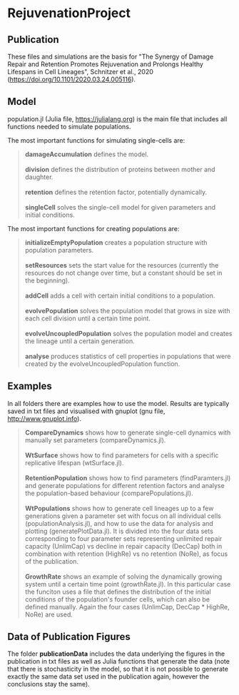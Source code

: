 # RejuvenationProject

## Publication
These files and simulations are the basis for "The Synergy of Damage Repair and Retention Promotes Rejuvenation and Prolongs Healthy Lifespans in Cell Lineages", Schnitzer et al., 2020 (https://doi.org/10.1101/2020.03.24.005116). 

## Model
population.jl (Julia file, https://julialang.org) is the main file that includes all functions needed to simulate populations.

The most important functions for simulating single-cells are:

<sub><sup>
> **damageAccumulation** defines the model.<br/><br/>
> **division** defines the distribution of proteins between mother and daughter.<br/><br/>
> **retention** defines the retention factor, potentially dynamically.<br/><br/>
> **singleCell** solves the single-cell model for given parameters and initial conditions.
<sub><sup>
  
The most important functions for creating populations are:

> **initializeEmptyPopulation** creates a population structure with population parameters.<br/><br/>
> **setResources** sets the start value for the resources (currently the resources do not change over time, but a constant should be set in the beginning).<br/><br/>
> **addCell** adds a cell with certain initial conditions to a population.<br/><br/>
> **evolvePopulation** solves the population model that grows in size with each cell division until a certain time point.<br/><br/>
> **evolveUncoupledPopulation** solves the population model and creates the lineage until a certain generation.<br/><br/>
> **analyse** produces statistics of cell properties in populations that were created by the evolveUncoupledPopulation function.

## Examples
In all folders there are examples how to use the model. Results are typically saved in txt files and visualised with gnuplot (gnu file, http://www.gnuplot.info).

> **CompareDynamics** shows how to generate single-cell dynamics with manually set parameters (compareDynamics.jl).<br/><br/>
> **WtSurface** shows how to find parameters for cells with a specific replicative lifespan (wtSurface.jl).<br/><br/>
> **RetentionPopulation** shows how to find parameters (findParamters.jl) and generate populations for different retention factors and analyse the population-based behaviour (comparePopulations.jl). <br/><br/>
> **WtPopulations** shows how to generate cell lineages up to a few generations given a parameter set with focus on all individual cells (populationAnalysis.jl), and how to use the data for analysis and plotting (generatePlotData.jl). It is divided into the four data sets corresponding to four parameter sets representing unlimited repair capacity (UnlimCap) vs decline in repair capacity (DecCap) both in combination with retention (HighRe) vs no retention (NoRe), as focus of the publication. <br/><br/>
> **GrowthRate** shows an example of solving the dynamically growing system until a certain time point (growthRate.jl). In this particular case the funciton uses a file that defines the distribution of the initial conditions of the population's founder cells, which can also be defined manually. Again the four cases (UnlimCap, DecCap * HighRe, NoRe) are used.

## Data of Publication Figures
The folder **publicationData** includes the data underlying the figures in the publication in txt files as well as Julia functions that generate the data (note that there is stochasticity in the model, so that it is not possible to generate exactly the same data set used in the publication again, however the conclusions stay the same).

